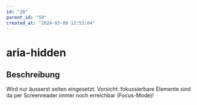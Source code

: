 ```yaml
---
id: "20"
parent_id: "59"
created_at: "2024-03-09 12:53:04"
---
```


# aria-hidden

## Beschreibung

Wird nur äusserst selten eingesetzt. Vorsicht: fokussierbare Elemente sind da per Screenreader immer noch erreichbar (Focus-Mode)!